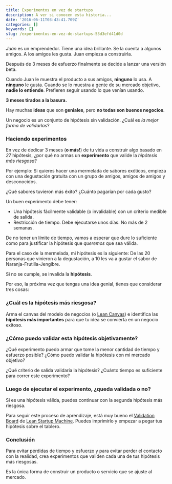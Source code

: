 ```yaml
---
title: Experimentos en vez de startups
description: A ver si conocen esta historia...
date: '2016-06-11T03:43:41.709Z'
categories: []
keywords: []
slug: /experimentos-en-vez-de-startups-53d3efd41d0d
---
```


_Juan_ es un emprendedor. Tiene una idea brillante. Se la cuenta a algunos amigos. A los amigos les gusta. Juan empieza a construirla.

Después de 3 meses de esfuerzo finalmente se decide a lanzar una versión beta.

Cuando Juan le muestra el producto a sus amigos, **ninguno** lo usa. A **ninguno** le gusta. Cuando se lo muestra a gente de su mercado objetivo, **nadie lo entiende**. Prefieren seguir usando lo que venían usando.

**3 meses tirados a la basura.**

<!--more-->

Hay muchas **ideas** que son **geniales**, pero **no todas son buenos negocios**.

Un negocio es un conjunto de hipótesis sin validación. ¿Cuál es _la mejor forma de validarlas_?

### Haciendo experimentos

En vez de dedicar 3 meses (**o más!**) de tu vida a construir algo basado en _27_ hipótesis, ¿por qué no armas un **experimento** que valide la _hipótesis más riesgosa_?

Por ejemplo: Si quieres hacer una mermelada de sabores exóticos, empieza con una degustación gratuita con un grupo de amigos, amigos de amigos y desconocidos.

¿Qué sabores tuvieron más éxito? ¿Cuánto pagarían por cada gusto?

Un buen experimento debe tener:

*   Una hipótesis fácilmente validable (o invalidable) con un criterio medible de salida.
*   Restricción de tiempo. Debe ejecutarse unos días. No más de 2 semanas.

De no tener un límite de tiempo, vamos a esperar que dure lo suficiente como para justificar la hipótesis que _queremos_ que sea válida.

Para el caso de la mermelada, mi hipótesis es la siguiente: De las 20 personas que vinieron a la degustación, a 10 les va a gustar el sabor de Naranja-Frutilla-Jengibre.

Si no se cumple, se invalida la **hipótesis**.

Por eso, la próxima vez que tengas una idea genial, tienes que considerar tres cosas:

### ¿Cuál es la hipótesis más riesgosa?

Arma el canvas del modelo de negocios (o [Lean Canvas](https://leanstack.com/lean-canvas/)) e identifica las **hipótesis más importantes** para que tu idea se convierta en un negocio exitoso.

### ¿Cómo puedo validar esta hipótesis objetivamente?

¿Qué experimento puedo armar que tome la menor cantidad de tiempo y esfuerzo posible? ¿Cómo puedo validar la hipótesis con mi mercado objetivo?

¿Qué criterio de salida validaría la hipótesis? ¿Cuánto tiempo es suficiente para correr este experimento?

### Luego de ejecutar el experimento, ¿queda validada o no?

Si es una hipótesis válida, puedes continuar con la segunda hipótesis más riesgosa.

Para seguir este proceso de aprendizaje, está muy bueno el [Validation Board](http://leanstartupmachine.com/validationboard/) de [Lean Startup Machine](http://leanstartupmachine.com/). Puedes imprimirlo y empezar a pegar tus hipótesis sobre el tablero.

### Conclusión

Para evitar pérdidas de tiempo y esfuerzo y para evitar perder el contacto con la realidad, crea experimentos que validen cada una de tus hipótesis más riesgosas.

Es la única forma de construir un producto o servicio que se ajuste al mercado.
